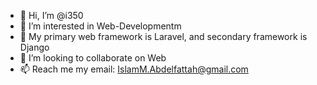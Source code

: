 - 👋 Hi, I’m @i350
- 👀 I’m interested in Web-Developmentm
- 🌱 My primary web framework is Laravel, and secondary framework is Django
- 💞️ I’m looking to collaborate on Web
- 📫 Reach me my email: IslamM.Abdelfattah@gmail.com 

<!---
i350/i350 is a ✨ special ✨ repository because its `README.md` (this file) appears on your GitHub profile.
You can click the Preview link to take a look at your changes.
--->
